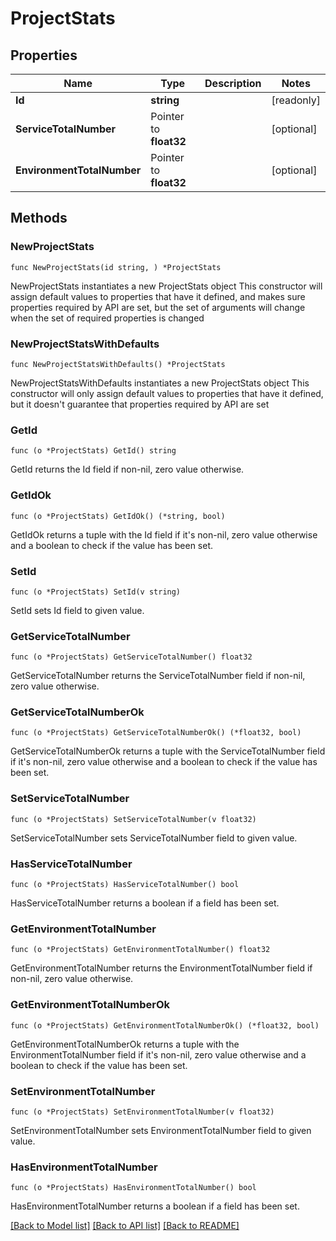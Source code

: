 # ProjectStats

## Properties

Name | Type | Description | Notes
------------ | ------------- | ------------- | -------------
**Id** | **string** |  | [readonly] 
**ServiceTotalNumber** | Pointer to **float32** |  | [optional] 
**EnvironmentTotalNumber** | Pointer to **float32** |  | [optional] 

## Methods

### NewProjectStats

`func NewProjectStats(id string, ) *ProjectStats`

NewProjectStats instantiates a new ProjectStats object
This constructor will assign default values to properties that have it defined,
and makes sure properties required by API are set, but the set of arguments
will change when the set of required properties is changed

### NewProjectStatsWithDefaults

`func NewProjectStatsWithDefaults() *ProjectStats`

NewProjectStatsWithDefaults instantiates a new ProjectStats object
This constructor will only assign default values to properties that have it defined,
but it doesn't guarantee that properties required by API are set

### GetId

`func (o *ProjectStats) GetId() string`

GetId returns the Id field if non-nil, zero value otherwise.

### GetIdOk

`func (o *ProjectStats) GetIdOk() (*string, bool)`

GetIdOk returns a tuple with the Id field if it's non-nil, zero value otherwise
and a boolean to check if the value has been set.

### SetId

`func (o *ProjectStats) SetId(v string)`

SetId sets Id field to given value.


### GetServiceTotalNumber

`func (o *ProjectStats) GetServiceTotalNumber() float32`

GetServiceTotalNumber returns the ServiceTotalNumber field if non-nil, zero value otherwise.

### GetServiceTotalNumberOk

`func (o *ProjectStats) GetServiceTotalNumberOk() (*float32, bool)`

GetServiceTotalNumberOk returns a tuple with the ServiceTotalNumber field if it's non-nil, zero value otherwise
and a boolean to check if the value has been set.

### SetServiceTotalNumber

`func (o *ProjectStats) SetServiceTotalNumber(v float32)`

SetServiceTotalNumber sets ServiceTotalNumber field to given value.

### HasServiceTotalNumber

`func (o *ProjectStats) HasServiceTotalNumber() bool`

HasServiceTotalNumber returns a boolean if a field has been set.

### GetEnvironmentTotalNumber

`func (o *ProjectStats) GetEnvironmentTotalNumber() float32`

GetEnvironmentTotalNumber returns the EnvironmentTotalNumber field if non-nil, zero value otherwise.

### GetEnvironmentTotalNumberOk

`func (o *ProjectStats) GetEnvironmentTotalNumberOk() (*float32, bool)`

GetEnvironmentTotalNumberOk returns a tuple with the EnvironmentTotalNumber field if it's non-nil, zero value otherwise
and a boolean to check if the value has been set.

### SetEnvironmentTotalNumber

`func (o *ProjectStats) SetEnvironmentTotalNumber(v float32)`

SetEnvironmentTotalNumber sets EnvironmentTotalNumber field to given value.

### HasEnvironmentTotalNumber

`func (o *ProjectStats) HasEnvironmentTotalNumber() bool`

HasEnvironmentTotalNumber returns a boolean if a field has been set.


[[Back to Model list]](../README.md#documentation-for-models) [[Back to API list]](../README.md#documentation-for-api-endpoints) [[Back to README]](../README.md)


